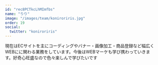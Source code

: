 ```yaml
---
id: "rec8PCTkcLhMImfbs"
name: "りり"
image: "/images/team/koniroriris.jpg"
order: 19
social:
  twitter: "koniroriris"
---
```


現在はECサイトを主にコーディングやバナー・画像加工・商品登録など幅広くWEBにに関わる業務をしています。今後はWEBマーケも学び携わっていきます。好奇心旺盛なので色々楽しんで学びたいです
